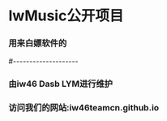# IwMusic公开项目
### 用来白嫖软件的
#--------------------
### 由iw46 Dasb LYM进行维护
### 访问我们的网站:iw46teamcn.github.io
